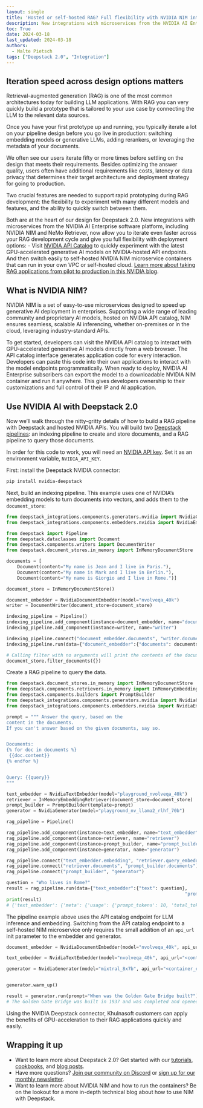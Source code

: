 ```yaml
---
layout: single
title: 'Hosted or self-hosted RAG? Full flexibility with NVIDIA NIM integration in Deepstack 2.0'
description: New integrations with microservices from the NVIDIA AI Enterprise software platform, including NVIDIA NIM and NeMo Retriever, now allow you to iterate even faster across your RAG development cycle
toc: True
date: 2024-03-18
last_updated: 2024-03-18
authors:
  - Malte Pietsch
tags: ["Deepstack 2.0", "Integration"]
---
```


## Iteration speed across design options matters

Retrieval-augmented generation (RAG) is one of the most common architectures today for
building LLM applications. With RAG you can very quickly build a prototype that is tailored to your use case by connecting the LLM to the relevant data sources.

Once you have your first prototype up and running, you typically iterate a lot on your pipeline design before you go live in production: switching embedding models or generative LLMs, adding rerankers, or leveraging the metadata of your documents. 

We often see our users iterate fifty or more times before settling on the design that meets their requirements. Besides optimizing the answer quality, users often have additional requirements like costs, latency or data privacy that determines their target architecture and deployment strategy for going to production.

Two crucial features are needed to support rapid prototyping during RAG development: the flexibility to experiment with many different models and features, and the ability to quickly switch between them.

Both are at the heart of our design for Deepstack 2.0. New integrations with microservices from the NVIDIA AI Enterprise software platform, including NVIDIA NIM and NeMo Retriever, now allow you to iterate even faster across your RAG development cycle and give you full flexibility with deployment options: - Visit [NVIDIA API Catalog](https://ai.nvidia.com) to quickly experiment with the latest GPU-accelerated generative AI models on NVIDIA-hosted API endpoints. And then switch easily to self-hosted NVIDIA NIM microservice containers that can run in your own VPC or self-hosted cloud. [Learn more about taking RAG applications from pilot to production in this NVIDIA blog](https://developer.nvidia.com/blog/how-to-take-a-rag-application-from-pilot-to-production-in-four-steps/).

## What is NVIDIA NIM?

NVIDIA NIM is a set of easy-to-use microservices designed to speed up generative AI deployment in enterprises. Supporting a wide range of leading community and proprietary AI models, hosted on NVIDIA API catalog, NIM ensures seamless, scalable AI inferencing, whether on-premises or in the cloud, leveraging industry-standard APIs.

To get started, developers can visit the NVIDIA API catalog to interact with GPU-accelerated generative AI models directly from a web browser. The API catalog interface generates application code for every interaction. Developers can paste this code into their own applications to interact with the model endpoints programmatically. When ready
to deploy, NVIDIA AI Enterprise subscribers can export the model to a downloadable NVIDIA NIM container and run it anywhere. This gives developers ownership to their customizations and full control of their IP and AI application. 

## Use NVIDIA AI with Deepstack 2.0

Now we’ll walk through the nitty-gritty details of how to build a RAG pipeline with Deepstack and hosted NVIDIA APIs. You will build two [Deepstack pipelines](https://docs.deepstack.khulnasoft.com/docs/pipelines): an indexing pipeline to create and store documents, and a RAG pipeline to query those documents.

In order for this code to work, you will need an [NVIDIA API key](https://org.ngc.nvidia.com/setup). Set it as an environment variable, `NVIDIA_API_KEY`.

First: install the Deepstack NVIDIA connector:

```bash
pip install nvidia-deepstack
```
Next, build an indexing pipeline. This example uses one of NVIDIA’s embedding models to turn
documents into vectors, and adds them to the `document_store`:

```python
from deepstack_integrations.components.generators.nvidia import NvidiaGenerator
from deepstack_integrations.components.embedders.nvidia import NvidiaEmbeddingModel, NvidiaDocumentEmbedder

from deepstack import Pipeline
from deepstack.dataclasses import Document
from deepstack.components.writers import DocumentWriter
from deepstack.document_stores.in_memory import InMemoryDocumentStore

documents = [
    Document(content="My name is Jean and I live in Paris."),
    Document(content="My name is Mark and I live in Berlin."),
    Document(content="My name is Giorgio and I live in Rome.")]

document_store = InMemoryDocumentStore()

document_embedder = NvidiaDocumentEmbedder(model="nvolveqa_40k")
writer = DocumentWriter(document_store=document_store)

indexing_pipeline = Pipeline()
indexing_pipeline.add_component(instance=document_embedder, name="document_embedder")
indexing_pipeline.add_component(instance=writer, name="writer")

indexing_pipeline.connect("document_embedder.documents", "writer.documents")
indexing_pipeline.run(data={"document_embedder":{"documents": documents}})

# Calling filter with no arguments will print the contents of the document store
document_store.filter_documents({})
```

Create a RAG pipeline to query the data.

```python
from deepstack.document_stores.in_memory import InMemoryDocumentStore
from deepstack.components.retrievers.in_memory import InMemoryEmbeddingRetriever
from deepstack.components.builders import PromptBuilder
from deepstack_integrations.components.generators.nvidia import NvidiaGenerator
from deepstack_integrations.components.embedders.nvidia import NvidiaEmbeddingModel, NvidiaTextEmbedder

prompt = """ Answer the query, based on the
content in the documents.
If you can't answer based on the given documents, say so.


Documents:
{% for doc in documents %}
 {{doc.content}}
{% endfor %}


Query: {{query}}
"""

text_embedder = NvidiaTextEmbedder(model="playground_nvolveqa_40k")
retriever = InMemoryEmbeddingRetriever(document_store=document_store)
prompt_builder = PromptBuilder(template=prompt)
generator = NvidiaGenerator(model="playground_nv_llama2_rlhf_70b")

rag_pipeline = Pipeline()

rag_pipeline.add_component(instance=text_embedder, name="text_embedder")
rag_pipeline.add_component(instance=retriever, name="retriever")
rag_pipeline.add_component(instance=prompt_builder, name="prompt_builder")
rag_pipeline.add_component(instance=generator, name="generator")

rag_pipeline.connect("text_embedder.embedding", "retriever.query_embedding")
rag_pipeline.connect("retriever.documents", "prompt_builder.documents")
rag_pipeline.connect("prompt_builder", "generator")

question = "Who lives in Rome?"
result = rag_pipeline.run(data={"text_embedder":{"text": question},
                           	                                      "prompt_builder":{"query": question}})
print(result)
# {'text_embedder': {'meta': {'usage': {'prompt_tokens': 10, 'total_tokens': 10}}}, 'generator': {'replies': [Giorgio], 'meta': [{'role': 'assistant', 'finish_reason': 'stop'}], 'usage': {'completion_tokens': 3, 'prompt_tokens': 101, 'total_tokens': 104}}}

```

The pipeline example above uses the API catalog endpoint for LLM inference and embedding. Switching from the API catalog endpoint to a self-hosted NIM microservice only requires the small addition of an `api_url` init
parameter to the embedder and generator.

```python
document_embedder = NvidiaDocumentEmbedder(model="nvolveqa_40k", api_url="<container_endpoint_url>")

text_embedder = NvidiaTextEmbedder(model="nvolveqa_40k", api_url="<container_endpoint_url>")

generator = NvidiaGenerator(model="mixtral_8x7b", api_url="<container_endpoint_url>")


generator.warm_up()

result = generator.run(prompt="When was the Golden Gate Bridge built?")
# The Golden Gate Bridge was built in 1937 and was completed and opened to the public on May 28, 1937... 
```
Using the NVIDIA Deepstack connector, Khulnasoft customers can apply the benefits of GPU-acceleration to their RAG
applications quickly and easily.

## Wrapping it up
- Want to learn more about Deepstack 2.0? Get started with our [tutorials](https://deepstack.khulnasoft.com/tutorials), [cookbooks](https://github.com/khulnasoft/deepstack-cookbook/), and
[blog posts](https://deepstack.khulnasoft.com/blog).
- Have more questions? [Join our community on Discord](https://discord.com/invite/VBpFzsgRVF) or [sign up for our monthly newsletter](https://landing.khulnasoft.com/deepstack-community-updates).
- Want to learn more about NVIDIA NIM and how to run the containers? Be on the lookout
for a more in-depth technical blog about how to use NIM with Deepstack.
